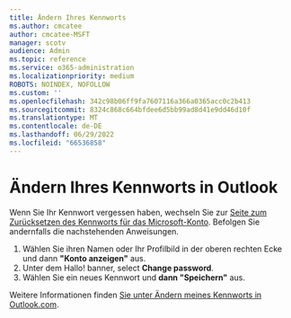 ```yaml
---
title: Ändern Ihres Kennworts
ms.author: cmcatee
author: cmcatee-MSFT
manager: scotv
audience: Admin
ms.topic: reference
ms.service: o365-administration
ms.localizationpriority: medium
ROBOTS: NOINDEX, NOFOLLOW
ms.custom: ''
ms.openlocfilehash: 342c98b06ff9fa7607116a366a0365acc0c2b413
ms.sourcegitcommit: 8324c868c664bfdee6d5bb99ad8d41e9dd46d10f
ms.translationtype: MT
ms.contentlocale: de-DE
ms.lasthandoff: 06/29/2022
ms.locfileid: "66536858"
---
```

# <a name="change-your-password-in-outlook"></a>Ändern Ihres Kennworts in Outlook

Wenn Sie Ihr Kennwort vergessen haben, wechseln Sie zur [Seite zum Zurücksetzen des Kennworts für das Microsoft-Konto](https://go.microsoft.com/fwlink/p/?linkid=841909). Befolgen Sie andernfalls die nachstehenden Anweisungen.
  
1. Wählen Sie ihren Namen oder Ihr Profilbild in der oberen rechten Ecke und dann **"Konto anzeigen"** aus.
2. Unter dem Hallo! banner, select **Change password**.
3. Wählen Sie ein neues Kennwort und **dann "Speichern"** aus.

Weitere Informationen finden [Sie unter Ändern meines Kennworts in Outlook.com](https://support.microsoft.com/office/change-your-password-in-outlook-com-2138d690-811c-4545-b2f3-e4dbe80c9735).